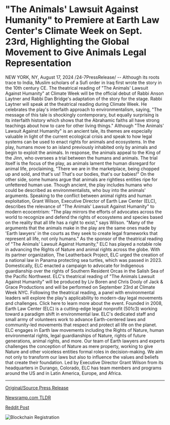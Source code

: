 # "The Animals' Lawsuit Against Humanity" to Premiere at Earth Law Center's Climate Week on Sept. 23rd, Highlighting the Global Movement to Give Animals Legal Representation

NEW YORK, NY, August 17, 2024 /24-7PressRelease/ -- Although its roots trace to India, Muslim scholars of a Sufi order in Iraq first wrote the story in the 10th century CE. The theatrical reading of "The Animals' Lawsuit Against Humanity" at Climate Week will be the official debut of Rabbi Anson Laytner and Rabbi Dan Bridge's adaptation of the story for the stage.  Rabbi Laytner will speak at the theatrical reading during Climate Week. He celebrates the play's interfaith approach to environmentalism, saying, "The message of this tale is shockingly contemporary, but equally surprising is its interfaith history which shows that the Abrahamic faiths all have strong teachings about how to care for other living things."  Although "The Animals' Lawsuit Against Humanity" is an ancient tale, its themes are especially valuable in light of the current ecological crisis and speak to how legal systems can be used to enact rights for animals and ecosystems. In the play, humans move to an island previously inhabited only by animals and begin to exploit the animals. In response, the animals appeal to the King of the Jinn, who oversees a trial between the humans and animals. The trial itself is the focus of the play, as animals lament the human disregard for animal life, proclaiming, "There we are in the marketplace, being chopped up and sold, and that's us! That's our bodies, that's our babies!" On the other side, some humans argue that animals are rightless entities ripe for unfettered human use. Though ancient, the play includes humans who could be described as environmentalists, who buy into the animals' arguments.   Speaking to the conflict between animal rights and human exploitation, Grant Wilson, Executive Director of Earth Law Center (ELC), describes the relevance of "The Animals' Lawsuit Against Humanity" to modern ecocentrism: "The play mirrors the efforts of advocates across the world to recognize and defend the rights of ecosystems and species based on the reality that all life has a right to exist," says Wilson. "Many of the arguments that the animals make in the play are the same ones made by 'Earth lawyers' in the courts as they seek to create legal frameworks that represent all life, not only humans."   As the sponsor of the theatrical reading of "The Animals' Lawsuit Against Humanity," ELC has played a notable role in advancing the Rights of Nature and animal rights across the globe. With its partner organization, The Leatherback Project, ELC urged the creation of a national law in Panama protecting sea turtles, which was passed in 2023. Domestically, ELC enacted a campaign to advocate for Indigenous guardianship over the rights of Southern Resident Orcas in the Salish Sea of the Pacific Northwest.   ELC's theatrical reading of "The Animals Lawsuit Against Humanity" will be produced by Liv Boren and Chris Dooly of Jack & Grace Productions and will be performed on September 23rd at Climate Week NYC. Following the theatrical reading, a panel with environmental leaders will explore the play's applicability to modern-day legal movements and challenges.   Click here to learn more about the event.  Founded in 2008, Earth Law Center (ELC) is a cutting-edge legal nonprofit (501c3) working toward a paradigm shift in environmental law. ELC's dedicated staff and small army of volunteers work to advance Earth-centered laws and community-led movements that respect and protect all life on the planet. ELC engages in Earth law movements including the Rights of Nature, human environmental rights, legal guardianships of Nature, rights of future generations, animal rights, and more.  Our team of Earth lawyers and experts challenges the conception of Nature as mere property, working to give Nature and other voiceless entities formal roles in decision-making. We aim not only to transform our laws but also to influence the values and beliefs that create their foundation. Led by Executive Director Grant Wilson from its headquarters in Durango, Colorado, ELC has team members and programs around the US and in Latin America, Europe, and Africa. 

---

[Original/Source Press Release](https://www.24-7pressrelease.com/press-release/513542/the-animals-lawsuit-against-humanity-to-premiere-at-earth-law-centers-climate-week-on-sept-23rd-highlighting-the-global-movement-to-give-animals-legal-representation)
                    

[Newsramp.com TLDR](None) 



[Reddit Post](https://www.reddit.com/r/Lifestyle_Culture/comments/1eubwa6/interfaith_adaptation_of_ancient_tale_to_debut_at/) 



![Blockchain Registration](https://cdn.newsramp.app/24-7PressRelease/qrcode/248/17/nukek46e.webp)